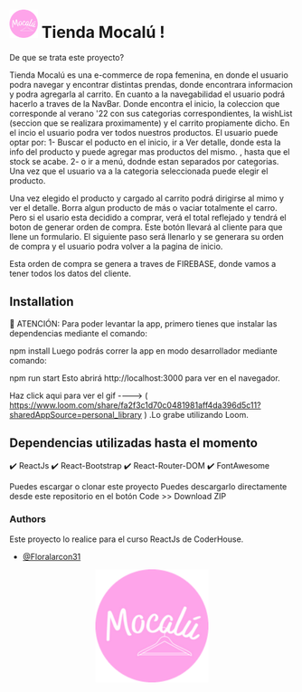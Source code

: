 
# <img width="50px" alt="logo" src="https://github.com/Floralarcon31/Mocalu-React/blob/main/src/components/NavBar/logo.png" > Tienda Mocalú ! 

De que se trata este proyecto?

Tienda Mocalú es una e-commerce de ropa femenina, en donde el usuario podra navegar y encontrar distintas prendas, donde encontrara informacion y podra agregarla al carrito.
En cuanto a la navegabilidad el usuario podrá hacerlo a traves de la NavBar. Donde encontra el inicio, la coleccion que corresponde al verano '22 con sus categorias correspondientes, la wishList (seccion que se realizara proximamente)
y el carrito propiamente dicho.
En el incio el usuario podra ver todos nuestros productos.
El usuario puede optar por:
1- Buscar el poducto en el inicio, ir a Ver detalle, donde esta la info del producto y puede agregar mas productos del mismo.
, hasta que el stock se acabe.
2- o ir a menú, dodnde estan separados por categorias. Una vez que el usuario va a la categoria seleccionada puede elegir el producto.

Una vez elegido el producto y cargado  al carrito podrá dirigirse al mimo y ver el detalle. Borra algun producto de más o vaciar totalmente el carro.  
Pero si el usario esta decidido a comprar, verá el total reflejado y tendrá el boton de generar orden de compra.
Este botón llevará al cliente para que llene un formulario. El siguiente paso será llenarlo y se generara su orden de compra y el usuario podra volver a la pagina de inicio.

Esta orden de compra se genera a traves de FIREBASE, donde vamos a tener todos los datos del cliente.

## Installation


🚨 ATENCIÓN:
Para poder levantar la app, primero tienes que instalar las dependencias mediante el comando:

npm install
Luego podrás correr la app en modo desarrollador mediante comando:

npm run start
Esto abrirá http://localhost:3000 para ver en el navegador.

    


Haz click aqui para ver el gif ----> ( https://www.loom.com/share/fa2f3c1d70c0481981aff4da396d5c11?sharedAppSource=personal_library ) .Lo grabe utilizando Loom.

## Dependencias utilizadas hasta el momento

 ✔️ ReactJs 
 ✔️ React-Bootstrap 
 ✔️ React-Router-DOM 
 ✔️ FontAwesome  


Puedes escargar o clonar este proyecto
Puedes descargarlo directamente desde este repositorio en el botón Code >> Download ZIP 

### Authors
Este proyecto lo realice para el curso ReactJs de CoderHouse. 
- [@Floralarcon31
](https://github.com/Floralarcon31)

<p align="center">
  <img width="200px" alt="logo" src="https://github.com/Floralarcon31/Mocalu-React/blob/main/src/components/NavBar/logo.png" />
</p>